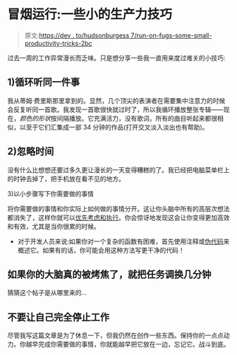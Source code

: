 # 冒烟运行:一些小的生产力技巧

> 原文:[https://dev . to/hudsonburgess 7/run-on-fugs-some-small-productivity-tricks-2bc](https://dev.to/hudsonburgess7/running-on-fumes-some-small-productivity-tricks-2bc)

过去一周的工作异常漫长而乏味。只是想分享一些我一直用来度过难关的小技巧:

## [](#1-listen-to-the-same-thing-on-a-loop)1)循环听同一件事

我从蒂姆·费里斯那里拿到的。显然，几个顶尖的表演者在需要集中注意力的时候会反复听同一首歌。我发现一首歌很快就过时了，所以我循环播放整张专辑——现在，*颜色的形状*按间隔播放。它充满活力，没有歌词，所有的曲目听起来都很相似，以至于它们汇集成一部 34 分钟的作品(打开交叉淡入淡出也有帮助)。

## [](#2-ignore-the-time)2)忽略时间

没有什么比想想还要过多久更让漫长的一天变得糟糕的了。我已经把电脑菜单栏上的时钟去掉了，把手机放在看不见的地方。

3)以小步骤写下你需要做的事情

将你需要做的事情和你实际上如何做的事情分开。这让你头脑中所有的高层次想法都消失了，这样你就可以[优先考虑和执行](https://www.amazon.com/Extreme-Ownership-U-S-Navy-SEALs/dp/1250183863/ref=sr_1_sc_1)。你会惊讶地发现这会让你变得更加高效和有效，尤其是当你很累的时候。

*   对于开发人员来说:如果你对一个复杂的函数有困难，首先使用注释或[伪代码](https://dev.to/cannikin/make-your-pseudocode-your-real-code-96n)来概述它。如果有的话，你可能会用这种方法写更干净的代码！

## 如果你的大脑真的被烤焦了，就把任务调换几分钟

猜猜这个帖子是从哪里来的…

## 不要让自己完全停止工作

尽管我写这篇文章是为了休息一下，但我仍然在创作一些东西。保持你的一点点动力。你越早完成你需要做的事情，你就能越早把它放在一边，忘记它。战斗到底。